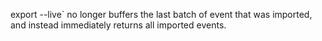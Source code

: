 export --live` no longer buffers the last batch of event that was imported, and instead immediately returns all imported events.
